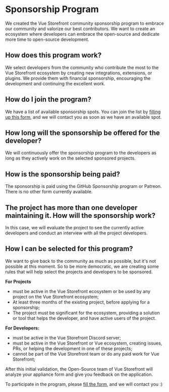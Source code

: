 # Sponsorship Program

We created the Vue Storefront community sponsorship program to embrace our community and valorize our best contributors. We want to create an ecosystem where developers can embrace the open-source and dedicate more time to open-source development.

## How does this program work?

We select developers from the community who contribute the most to the Vue Storefront ecosystem by creating new integrations, extensions, or plugins. We provide them with financial sponsorship, encouraging the development and continuing the excellent work.

## How do I join the program?

We have a list of available sponsorship spots. You can join the list by [filling up this form](https://forms.gle/K9QgyktrJBNQsKoM8), and we will contact you as soon as we have an available spot.

## How long will the sponsorship be offered for the developer?

We will continuously offer the sponsorship program to the developers as long as they actively work on the selected sponsored projects.

## How is the sponsorship being paid?

The sponsorship is paid using the GitHub Sponsorship program or Patreon. There is no other form currently available.

## The project has more than one developer maintaining it. How will the sponsorship work?

In this case, we will evaluate the project to see the currently active developers and conduct an interview with all the project developers.

## How I can be selected for this program?

We want to give back to the community as much as possible, but it's not possible at this moment. So to be more democratic, we are creating some rules that will help select the projects and developers to be sponsored.

**For Projects**

- must be active in the Vue Storefront ecosystem or be used by any project on the Vue Storefront ecosystem;
- At least three months of the existing project, before applying for a sponsorship;
- The project must be significant for the ecosystem, providing a solution or tool that helps the developer, and have active users of the project.

**For Developers:**

- must be active in the Vue Storefront Discord server;
- must be active in the Vue Storefront or Vue ecosystem, creating issues, PRs, or helping the development in one of these projects;
- cannot be part of the Vue Storefront team or do any paid work for Vue Storefront;

After this initial validation, the Open-Source team of Vue Storefront will analyze your appliance form and give you feedback on the application.

To participate in the program, please [fill the form](https://forms.gle/K9QgyktrJBNQsKoM8), and we will contact you :)
